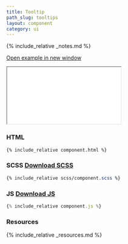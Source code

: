 ```yaml
---
title: Tooltip
path_slug: tooltips
layout: component
category: ui
---
```


{% include_relative _notes.md %}

<a href="{{ site.baseurl }}/component/{{ page.path_slug }}/example.html" target="_blank" class="example-link">Open example in new window</a>
<iframe class="medium" src="{{ site.baseurl}}/component/{{ page.path_slug }}/example.html"></iframe>

<h3>HTML</h3>

```html
{% include_relative component.html %}
```
<h3>SCSS <a href="scss/component.scss" target="_blank">Download SCSS</a></h3>

```scss
{% include_relative scss/component.scss %}
```

<h3>JS <a href="component.js" target="_blank">Download JS</a></h3>

```javascript
{% include_relative component.js %}
```

<h3>Resources</h3>

{% include_relative _resources.md %}
